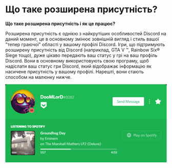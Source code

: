 # Що таке розширена присутність?

**Що таке розширена присутність і як це працює?**

Розширена присутність є однією з найкрутіших особливостей Discord на даний момент, це в основному змінює зовнішній вигляд і стиль вашої "тепер граючої" області у вашому профілі Discord. Ігри, що підтримують розширену присутність від Discord \(наприклад, GTA V ™, Rainbow Six® Siege тощо\), дуже цікаво передають ваш статус у грі на ваш профіль Discord. Вони в основному використовують свою програму, щоб надіслати ваш статус гри Discord, який відображає інформацію як насичене присутність у вашому профілі. Нарешті, вони стають способом на малюнку нижче.

![Spotify RPC](../.gitbook/assets/spotify_rpc_example.PNG)

